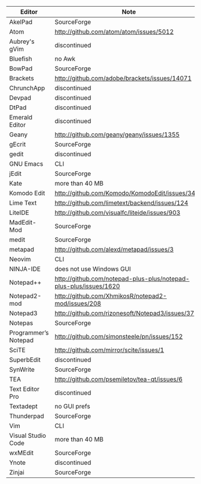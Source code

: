 Editor | Note
-------|-----
AkelPad | SourceForge
Atom | http://github.com/atom/atom/issues/5012
Aubrey's gVim | discontinued
Bluefish | no Awk
BowPad | SourceForge
Brackets | http://github.com/adobe/brackets/issues/14071
ChrunchApp | discontinued
Devpad | discontinued
DtPad | discontinued
Emerald Editor | discontinued
Geany | http://github.com/geany/geany/issues/1355
gEcrit | SourceForge
gedit | discontinued
GNU Emacs | CLI
jEdit | SourceForge
Kate | more than 40 MB
Komodo Edit | http://github.com/Komodo/KomodoEdit/issues/3438
Lime Text | http://github.com/limetext/backend/issues/124
LiteIDE | http://github.com/visualfc/liteide/issues/903
MadEdit-Mod | SourceForge
medit | SourceForge
metapad | http://github.com/alexd/metapad/issues/3
Neovim | CLI
NINJA-IDE | does not use Windows GUI
Notepad++ | http://github.com/notepad-plus-plus/notepad-plus-plus/issues/1620
Notepad2-mod | http://github.com/XhmikosR/notepad2-mod/issues/208
Notepad3 | http://github.com/rizonesoft/Notepad3/issues/37
Notepas | SourceForge
Programmer’s Notepad | http://github.com/simonsteele/pn/issues/152
SciTE | http://github.com/mirror/scite/issues/1
SuperbEdit | discontinued
SynWrite | SourceForge
TEA | http://github.com/psemiletov/tea-qt/issues/6
Text Editor Pro | discontinued
Textadept | no GUI prefs
Thunderpad | SourceForge
Vim | CLI
Visual Studio Code | more than 40 MB
wxMEdit | SourceForge
Ynote | discontinued
Zinjai | SourceForge
